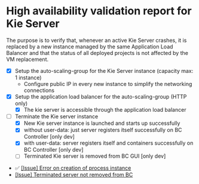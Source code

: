 # High availability validation report for Kie Server
The purpose is to verify that, whenever an active Kie Server crashes, it is replaced by 
a new instance managed by the same Application Load Balancer and that the status of all deployed projects
is not affected by the VM replacement.

- [x] Setup the auto-scaling-group for the Kie Server instance (capacity max: 1 instance)
  - Configure public IP in every new instance to simplify the networking connections
- [x] Setup the application load balancer for the auto-scaling-group (HTTP only)
  - [x] The kie server is accessible through the application load balancer
- [ ] Terminate the Kie server instance
  - [x] New Kie server instance is launched and starts up successfully
  - [x] without user-data: just server registers itself successfully on BC Controller [only dev]
  - [x] with user-data: server registers itself and containers successfully on BC Controller [only dev]
  - [ ] Terminated Kie server is removed from BC GUI [only dev]
  
* ✅  [[Issue] Error on creation of process instance](https://issues.redhat.com/browse/APPENG-278)
* [[Issue] Terminated server not removed from BC](https://issues.redhat.com/browse/APPENG-280)


